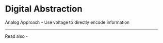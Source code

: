 # Digital Abstraction

Analog Approach - Use voltage to directly encode information


---
Read also - 
